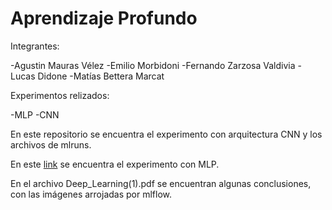 # Aprendizaje Profundo

Integrantes:

-Agustin Mauras Vélez
-Emilio Morbidoni
-Fernando Zarzosa Valdivia
-Lucas Didone
-Matías Bettera Marcat

Experimentos relizados: 

-MLP
-CNN

En este repositorio se encuentra el experimento con arquitectura CNN y los archivos de mlruns.

En este [ link](https://github.com/zarfer007/AprendizajeProfundo_Lab_MLP) se encuentra el experimento con MLP.

En el archivo Deep_Learning(1).pdf se encuentran algunas conclusiones, con las imágenes arrojadas por mlflow.

